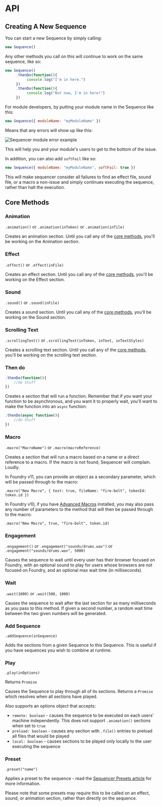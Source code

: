 # API

## Creating A New Sequence

You can start a new Sequence by simply calling:
```js
new Sequence()
```
Any other methods you call on this will continue to work on the same sequence, like so:
```js
new Sequence()
     .thenDo(function(){
          console.log("I'm in here.")
     })
     .thenDo(function(){
          console.log("But now, I'm in here!")
     })
```

For module developers, by putting your module name in the Sequence like this:
```js
new Sequence({ moduleName: "myModuleName" })
```
Means that any errors will show up like this:

![Sequencer module error example](../images/error-example.jpg)

This will help you and your module's users to get to the bottom of the issue.

In addition, you can also add `softFail` like so:

```js
new Sequence({ moduleName: "myModuleName", softFail: true })
```

This will make sequencer consider all failures to find an effect file, sound file, or a macro a non-issue and simply continues executing the sequence, rather than halt the execution. 

## Core Methods

### Animation

`.animation()` or `.animation(inToken)` or `.animation(inTile)`

Creates an animation section. Until you call any of the [core methods](#sequencer-core-methods), you'll be working on the Animation section.

### Effect

`.effect()` or `.effect(inFile)`

Creates an effect section. Until you call any of the [core methods](#sequencer-core-methods), you'll be working on the Effect section.

### Sound

`.sound()` or `.sound(inFile)`

Creates a sound section. Until you call any of the [core methods](#sequencer-core-methods), you'll be working on the Sound section.

### Scrolling Text

`.scrollingText()` or `.scrollingText(inToken, inText, inTextStyles)`

Creates a scrolling text section. Until you call any of the [core methods](#sequencer-core-methods), you'll be working on the scrolling text section.

### Then do

```js
.thenDo(function(){
    //do Stuff
})
```

Creates a section that will run a function. Remember that if you want your function to be asynchronous, and you want it to properly wait, you'll want to make the function into an `async` function:

```js
.thenDo(async function(){
    //do Stuff
})
```

### Macro

`.macro("MacroName")` or `.macro(macroReference)`

Creates a section that will run a macro based on a name or a direct reference to a macro. If the macro is not found, Sequencer will complain. Loudly.

In Foundry v11, you can provide an object as a secondary parameter, which will be passed through to the macro:

`.macro("New Macro", { test: true, fileName: "fire-bolt", tokenId: token.id })`

In Foundry v10, if you have [Advanced Macros](https://foundryvtt.com/packages/advanced-macros) installed, you may also pass any number of parameters to the method that will then be passed through to the macro:

`.macro("New Macro", true, "fire-bolt", token.id)`

### Engagement

`.engagement()` or `.engagement("sounds/drums.wav")` or `.engagement("sounds/drums.wav", 5000)`

Causes the sequence to wait until every user has their browser focused on Foundry, with an optional sound to play for users whose browsers are not focused on Foundry, and an optional max wait time (in milliseconds).

### Wait

`.wait(1000)` or `.wait(500, 1000)`

Causes the sequence to wait after the last section for as many milliseconds as you pass to this method. If given a second number, a random wait time between the two given numbers will be generated.

### Add Sequence

`.addSequence(inSequence)`

Adds the sections from a given Sequence to this Sequence. This is useful if you have sequences you wish to combine at runtime.

### Play

`.play(inOptions)`

Returns `Promise`

Causes the Sequence to play through all of its sections. Returns a `Promise` which resolves when all sections have played.

Also supports an options object that accepts:
- `remote: boolean` - causes the sequence to be executed on each users' machine independently. This does not support `.animation()` sections when set to `true`
- `preload: boolean` - causes any section with `.file()` entries to preload all files that would be played
- `local: boolean` - causes sections to be played only locally to the user executing the sequence

### Preset

`.preset("name")`

Applies a preset to the sequence - read the [Sequencer Presets article](../presets.md) for more information.

Please note that some presets may require this to be called on an effect, sound, or animation section, rather than directly on the sequence.
